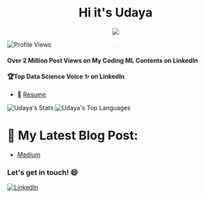 <h1 align="center">Hi it's Udaya</h1>

<p align="center">
  <a href="https://www.linkedin.com/in/udayabhanu-nayak-ml-devloper/">
    <img src="https://img.shields.io/badge/-LinkedIn-blue?style=flat-square&logo=Linkedin&logoColor=white&link=https://www.linkedin.com/in/udayabhanu-nayak-ml-devloper/"/>
  </a>
</p>
<p align="left">
  <img src="https://komarev.com/ghpvc/?username=codeWudaya&label=Profile%20views&color=0e75b6&style=flat" alt="Profile Views" />
</p>
<h4>Over 2 Million Post Views on My Coding ML Contents on LinkedIn</h4>
<h4>🏆Top Data Science Voice ✨ on LinkedIn</h4>

- 📝 [Resume](https://drive.google.com/file/d/1RO84-fpFsejnxric7dqF_BbayRVyz3NQ/view?usp=sharing)

![Udaya's Stats](https://github-readme-stats.vercel.app/api?username=codewudaya&theme=react&show_icons=true&hide_border=false&count_private=true)
![Udaya's Top Languages](https://github-readme-stats.vercel.app/api/top-langs/?username=codewudaya&theme=react&show_icons=true&hide_border=false&hide_progress=true)

# 📑 My Latest Blog Post:
* [Medium](https://medium.com/@udayabhanu0314)

### Let's get in touch! 😄

[![LinkedIn](https://img.shields.io/badge/linkedin-%230077B5.svg?style=for-the-badge&logo=linkedin&logoColor=white)](https://www.linkedin.com/in/udayabhanu-nayak-ml-devloper/)
